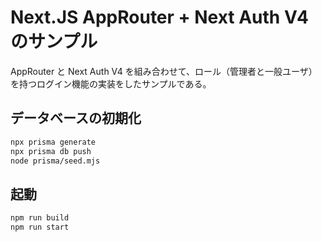 # Next.JS AppRouter + Next Auth V4 のサンプル

AppRouter と Next Auth V4 を組み合わせて、ロール（管理者と一般ユーザ）を持つログイン機能の実装をしたサンプルである。

## データベースの初期化

```bash
npx prisma generate
npx prisma db push
node prisma/seed.mjs
```

## 起動

```bash
npm run build
npm run start
```
